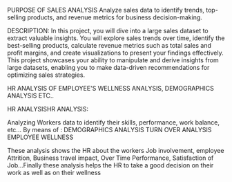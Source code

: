 PURPOSE OF SALES ANALYSIS
Analyze sales data to identify trends, top-selling products, and revenue metrics for
business decision-making.

DESCRIPTION:
In this project, you will dive into a large sales dataset to extract valuable insights. You
will explore sales trends over time, identify the best-selling products, calculate revenue
metrics such as total sales and profit margins, and create visualizations to present your
findings effectively. This project showcases your ability to manipulate and derive insights
from large datasets, enabling you to make data-driven recommendations for optimizing
sales strategies.

HR ANALYSIS OF EMPLOYEE'S WELLNESS ANALYSIS, DEMOGRAPHICS ANALYSIS ETC..

HR ANALYSISHR ANALYSIS:

Analyzing Workers data to identify their skills, performance, work balance, etc...
By means of : DEMOGRAPHICS ANALYSIS
 TURN OVER ANALYSIS
 EMPLOYEE WELLNESS
 
These analysis shows the HR about the workers Job involvement, employee Attrition, Business travel impact, Over Time Performance, Satisfaction of Job...Finally these analysis helps the HR to take a good decision on their work as well as on their wellness
